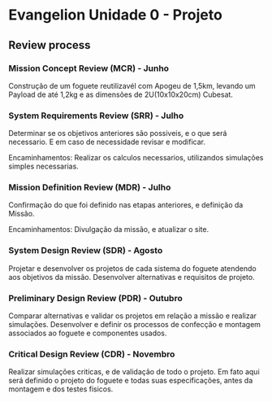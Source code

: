 # Evangelion Unidade 0 - Projeto

## Review process

### Mission Concept Review (MCR) - Junho

Construção de um foguete reutilizavél com Apogeu de 1,5km, levando um Payload de até 1,2kg e as dimensões de 2U(10x10x20cm) Cubesat.

<!-- The MCR affirms the mission need and examines the proposed mission's objectives and the concept for meeting those objectives. -->

### System Requirements Review (SRR) - Julho

Determinar se os objetivos anteriores são possiveis, e o que será necessario. E em caso de necessidade revisar e modificar.

Encaminhamentos: Realizar os calculos necessarios, utilizandos simulações simples necessarias.
<!-- The SRR examines the [[functional requirements]] and [[non-functional requirements|performance requirements]] defined for the system and the preliminary program or project plan and ensures that the requirements and the selected concept will satisfy the mission. -->

### Mission Definition Review (MDR) - Julho

Confirmação do que foi definido nas etapas anteriores, e definição da Missão.

Encaminhamentos: Divulgação da missão, e atualizar o site.

<!-- The MDR examines the proposed requirements, the 'mission architecture, and the flow down to all functional elements of the mission to ensure that the overall concept is complete, feasible, and consistent with available resources. -->

### System Design Review (SDR) - Agosto

Projetar e desenvolver os projetos de cada sistema do foguete atendendo aos objetivos da missão.
Desenvolver alternativas e requisitos de projeto.

<!-- The [[System Design Review|SDR]] examines the proposed system architecture and design and the flow down to all functional elements of the system. -->

### Preliminary Design Review (PDR) - Outubro

Comparar alternativas e validar os projetos em relação a missão e realizar simulações.
Desenvolver e definir os processos de confecção e montagem associados ao foguete e componentes usados.

<!-- The PDR demonstrates that the preliminary design meets all system requirements with acceptable risk and within the cost and schedule constraints and establishes the basis for proceeding with detailed design. It will show that the correct design options have been selected, interfaces have been identified, and verification methods have been described.<ref>{{cite web|url=<http://www.hyperthot.com/pm_desreviews.htm> |title=Engineering Design Reviews|author=James Chapman}}</ref><ref>{{cite web|url=<https://acc.dau.mil/CommunityBrowser.aspx?id=518699#10.5.3.1|title=Defense> Acquisition Guidebook 10.5.3 Preliminary Design Review|access-date=14 January 2016}} {{PD-notice}}</ref>

The following are typical objectives of a PDR:

* Ensure that all system requirements have been validated, allocated, the requirements are complete, and the flowdown is adequate to verify system performance
* Show that the proposed design is expected to meet the functional and performance requirements
* Show sufficient maturity in the proposed design approach to proceed to final design
* Show that the design is verifiable and that the risks have been identified, characterized, and mitigated where appropriate. -->

### Critical Design Review (CDR) - Novembro

Realizar simulações criticas, e de validação de todo o projeto. Em fato aqui será definido o projeto do foguete e todas suas especificações, antes da montagem e dos testes fisicos.

<!-- The CDR demonstrates that the maturity of the design is appropriate to support proceeding with full-scale fabrication, assembly, integration, and test. CDR determines that the technical effort is on track to complete the flight and ground system development and mission operations, meeting mission performance requirements within the identified cost and schedule constraints.<ref><http://www.navair.navy.mil/nawctsd/Resources/Library/Acqguide/cdr.htm> "Critical Design Review" Published 2013-4-4 Retrieved 2015-5-12 {{PD-notice}}</ref>

The following are typical objectives of a CDR:

* Ensure that the "build-to" baseline contains detailed hardware and software specifications that can meet functional and performance requirements
* Ensure that the design has been satisfactorily audited by production, verification, operations, and other specialty engineering organizations
* Ensure that the production processes and controls are sufficient to proceed to the fabrication stage
* Establish that planned Quality Assurance (QA) activities will establish perceptive verification and screening processes for producing a quality product
* Verify that the final design fulfills the specifications established at PDR. -->
